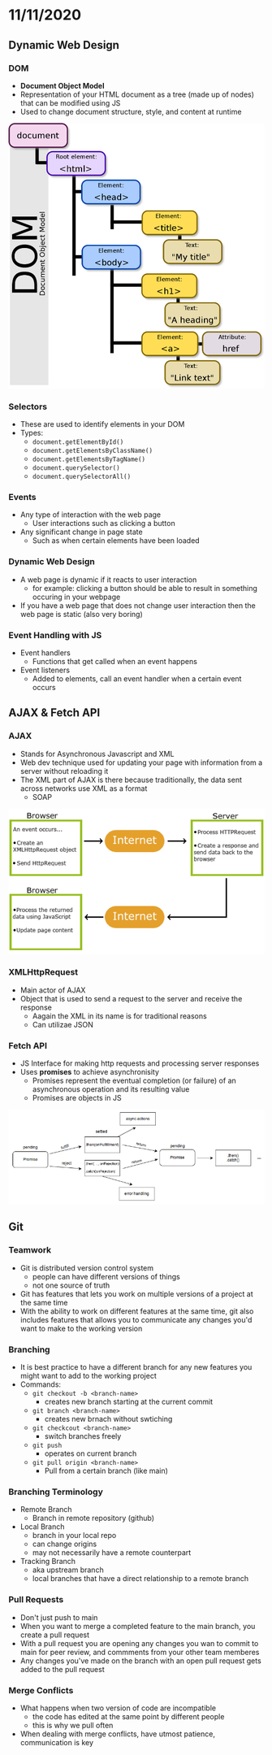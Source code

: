 # 11/11/2020
## Dynamic Web Design
### DOM
- **Document Object Model**
- Representation of your HTML document as a tree (made up of nodes) that can be modified using JS
- Used to change document structure, style, and content at runtime

![DOM](./images/DOM.png)

### Selectors
- These are used to identify elements in your DOM
- Types:
	- `document.getElementById()`
	- `document.getElementsByClassName()`
	- `document.getElementsByTagName()`
	- `document.querySelector()`
	- `document.querySelectorAll()`

### Events
- Any type of interaction with the web page
	- User interactions such as clicking a button
- Any significant change in page state
	- Such as when certain elements have been loaded

### Dynamic Web Design
- A web page is dynamic if it reacts to user interaction
	- for example: clicking a button should be able to result in something occuring in your webpage
- If you have a web page that does not change user interaction then the web page is static (also very boring)

### Event Handling with JS
- Event handlers
	- Functions that get called when an event happens
- Event listeners
	- Added to elements, call an event handler when a certain event occurs

## AJAX & Fetch API
### AJAX
- Stands for Asynchronous Javascript and XML
- Web dev technique used for updating your page with information from a server without reloading it
- The XML part of AJAX is there because traditionally, the data sent across networks use XML as a format
	- SOAP

![AJAX](./images/AJAX.gif)

### XMLHttpRequest
- Main actor of AJAX
- Object that is used to send a request to the server and receive the response
	- Aagain the XML in its name is for traditional reasons
	- Can utilizae JSON

### Fetch API
- JS Interface for making http requests and processing server responses
- Uses **promises** to achieve asynchronisity
	- Promises represent the eventual completion (or failure) of an asynchronous operation and its resulting value
	- Promises are objects in JS

![Promises](./images/promises.png)

## Git
### Teamwork
- Git is distributed version control system
	- people can have different versions of things
	- not one source of truth
- Git has features that lets you work on multiple versions of a project at the same time
- With the ability to work on different features at the same time, git also includes features that allows you to communicate any changes you'd want to make to the working version

### Branching
- It is best practice to have a different branch for any new features you might want to add to the working project
- Commands:
	- `git checkout -b <branch-name>`
		- creates new branch starting at the current commit
	- `git branch <branch-name>`
		- creates new brnach without swtiching
	- `git checkcout <branch-name>`
		- switch branches freely
	- `git push`
		- operates on current branch
	- `git pull origin <branch-name>`
		- Pull from a certain branch (like main)

### Branching Terminology
- Remote Branch
	- Branch in remote repository (github)
- Local Branch
	- branch in your local repo
	- can change origins
	- may not necessarily have a remote counterpart
- Tracking Branch
	- aka upstream branch
	- local branches that have a direct relationship to a remote branch

### Pull Requests
- Don't just push to main
- When you want to merge a completed feature to the main branch, you create a pull request
- With a pull request you are opening any changes you wan to commit to main for peer review, and commments from your other team memberes
- Any changes you've made on the branch with an open pull request gets added to the pull request

### Merge Conflicts
- What happens when two version of code are incompatible
	- the code has edited at the same point by different people
	- this is why we pull often
- When dealing with merge conflicts, have utmost patience, communication is key

